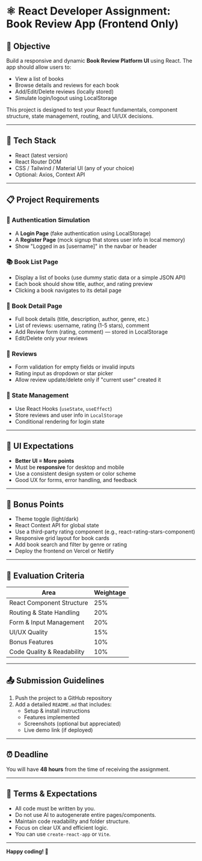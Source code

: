 # ⚛️ React Developer Assignment: Book Review App (Frontend Only)

## 📌 Objective
Build a responsive and dynamic **Book Review Platform UI** using React. The app should allow users to:
- View a list of books
- Browse details and reviews for each book
- Add/Edit/Delete reviews (locally stored)
- Simulate login/logout using LocalStorage

This project is designed to test your React fundamentals, component structure, state management, routing, and UI/UX decisions.

---

## 🧰 Tech Stack
- React (latest version)
- React Router DOM
- CSS / Tailwind / Material UI (any of your choice)
- Optional: Axios, Context API

---

## 📋 Project Requirements

### 🧑 Authentication Simulation
- A **Login Page** (fake authentication using LocalStorage)
- A **Register Page** (mock signup that stores user info in local memory)
- Show "Logged in as [username]" in the navbar or header

### 📚 Book List Page
- Display a list of books (use dummy static data or a simple JSON API)
- Each book should show title, author, and rating preview
- Clicking a book navigates to its detail page

### 📖 Book Detail Page
- Full book details (title, description, author, genre, etc.)
- List of reviews: username, rating (1-5 stars), comment
- Add Review form (rating, comment) — stored in LocalStorage
- Edit/Delete only your reviews

### 💬 Reviews
- Form validation for empty fields or invalid inputs
- Rating input as dropdown or star picker
- Allow review update/delete only if "current user" created it

### 🔄 State Management
- Use React Hooks (`useState`, `useEffect`)
- Store reviews and user info in `LocalStorage`
- Conditional rendering for login state

---

## 🌈 UI Expectations
- **Better UI = More points**
- Must be **responsive** for desktop and mobile
- Use a consistent design system or color scheme
- Good UX for forms, error handling, and feedback

---

## 🚀 Bonus Points
- Theme toggle (light/dark)
- React Context API for global state
- Use a third-party rating component (e.g., react-rating-stars-component)
- Responsive grid layout for book cards
- Add book search and filter by genre or rating
- Deploy the frontend on Vercel or Netlify

---

## 🧪 Evaluation Criteria
| Area                      | Weightage |
|---------------------------|-----------|
| React Component Structure | 25%       |
| Routing & State Handling  | 20%       |
| Form & Input Management   | 20%       |
| UI/UX Quality             | 15%       |
| Bonus Features            | 10%       |
| Code Quality & Readability| 10%       |

---

## 📤 Submission Guidelines
1. Push the project to a GitHub repository
2. Add a detailed `README.md` that includes:
   - Setup & install instructions
   - Features implemented
   - Screenshots (optional but appreciated)
   - Live demo link (if deployed)

---

## ⏰ Deadline
You will have **48 hours** from the time of receiving the assignment.

---

## 📝 Terms & Expectations
- All code must be written by you.
- Do not use AI to autogenerate entire pages/components.
- Maintain code readability and folder structure.
- Focus on clear UX and efficient logic.
- You can use `create-react-app` or `Vite`.

---

**Happy coding! 🚀**
